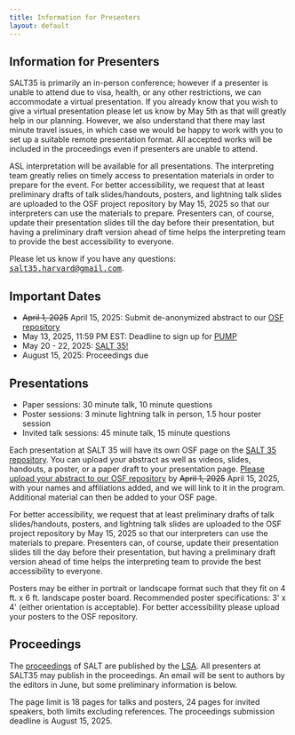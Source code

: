 ```yaml
---
title: Information for Presenters
layout: default
---
```


## Information for Presenters

SALT35 is primarily an in-person conference; however if a presenter is unable to attend due to visa, health, or any other restrictions, we can accommodate a virtual presentation. If you already know that you wish to give a virtual presentation please let us know by May 5th as that will greatly help in our planning. However, we also understand that there may last minute travel issues, in which case we would be happy to work with you to set up a suitable remote presentation format. All accepted works will be included in the proceedings even if presenters are unable to attend.

ASL interpretation will be available for all presentations. The interpreting team greatly relies on timely access to presentation materials in order to prepare for the event. For better accessibility, we request that at least preliminary drafts of talk slides/handouts, posters, and lightning talk slides are uploaded to the OSF project repository by May 15, 2025  so that our interpreters can use the materials to prepare. Presenters can, of course, update their presentation slides till the day before their presentation, but having a preliminary draft version ahead of time helps the interpreting team to provide the best accessibility to everyone.


Please let us know if you have any questions: <span style="font-family: monospace">[salt35.harvard@gmail.com](mailto:salt35.harvard@gmail.com)</span>. 



## Important Dates

- ~~April 1, 2025~~ April 15, 2025: Submit de-anonymized abstract to our [OSF repository](https://osf.io/meetings/SALT35)
- May 13, 2025, 11:59 PM  EST: Deadline to sign up for [PUMP](https://docs.google.com/forms/d/e/1FAIpQLSch6vBHw6H6aZaDcA3GedzZlS30e32JHR9zHDx0f6QUYy6MvQ/viewform)
- May 20 - 22, 2025: [SALT 35!](https://saltconf.github.io/salt35/conference-program/)
- August 15, 2025: Proceedings due


## Presentations

- Paper sessions: 30 minute talk, 10 minute questions
- Poster sessions: 3 minute lightning talk in person, 1.5 hour poster session
- Invited talk sessions: 45 minute talk, 15 minute questions


Each presentation at SALT 35 will have its own OSF page on the [SALT 35 repository](https://osf.io/meetings/SALT35/). You can upload your abstract as well as videos, slides, handouts, a poster, or a paper draft to your presentation page. 
[Please upload your abstract to our OSF repository](https://docs.google.com/document/d/1ivLVeF4PX7eZ-S89MI1THm7mx3yhJlOIBzd1sage5CY/edit?usp=sharing) by ~~April 1, 2025~~ April 15, 2025, with your names and affiliations added, and we will link to it in the program. Additional material can then be added to your OSF page.

For better accessibility, we request that at least preliminary drafts of talk slides/handouts, posters, and lightning talk slides are uploaded to the OSF project repository by May 15, 2025  so that our interpreters can use the materials to prepare. Presenters can, of course, update their presentation slides till the day before their presentation, but having a preliminary draft version ahead of time helps the interpreting team to provide the best accessibility to everyone.

Posters may be either in portrait or landscape format such that they fit on 4 ft. x 6 ft. landscape poster board.  Recommended poster specifications:  3' x 4' (either orientation is acceptable). For better accessibility please upload your posters to the OSF repository.

## Proceedings

The [proceedings](https://journals.linguisticsociety.org/proceedings/index.php/SALT/issue/archive) of SALT are published by the [LSA](https://www.linguisticsociety.org/). All presenters at SALT35 may publish in the proceedings. An email will be sent to authors by the editors in June, but some preliminary information is below.

The page limit is 18 pages for talks and posters, 24 pages for invited speakers, both limits excluding references. The proceedings submission deadline is August 15, 2025.


